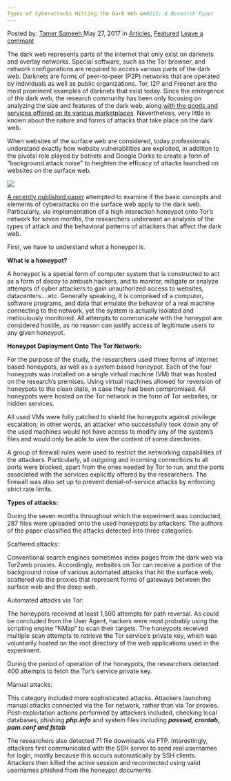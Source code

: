 ```yaml
---
Types of Cyberattacks Hitting the Dark Web &#8211; A Research Paper
---
```

<article class="post-listing post-20172 post type-post status-publish format-standard has-post-thumbnail hentry category-deepdot-news tag-cyberattacks tag-dark tag-hitting tag-paper tag-research tag-types tag-web">
    <div class="post-inner">
    <p class="post-meta">
    <span>Posted by: <a href="https://www.deepdotweb.com/author/tamersameeh/" title="">Tamer Sameeh </a></span>
    <span>May 27, 2017</span>
    <span>in <a href="https://www.deepdotweb.com/category/articles/" rel="category tag">Articles</a>, <a href="https://www.deepdotweb.com/category/deepdot-news/" rel="category tag">Featured</a></span>
    <span><a href="https://www.deepdotweb.com/2017/05/27/types-cyberattacks-hitting-dark-web-research-paper/#respond">Leave a comment</a></span>
    </p>
    <div class="clear"></div>
    <div class="entry">
    <p>The dark web represents parts of the internet that only exist on darknets and overlay networks. Special software, such as the Tor browser, and network configurations are required to access various parts of the dark web. Darknets are forms of peer-to-peer (P2P) networks that are operated by individuals as well as public organizations. Tor, I2P and Freenet are the most prominent examples of darknets that exist today. Since the emergence of the dark web, the research community has been only focusing on analyzing the size and features of the dark web, along <a href="https://www.deepdotweb.com/2017/05/12/italy-watched-italian-darknet-community-since-2016/">with the goods and services offered on its various marketplaces</a>. Nevertheless, very little is known about the nature and forms of attacks that take place on the dark web.</p>
    <p>When websites of the surface web are considered, today professionals understand exactly how website vulnerabilities are exploited, in addition to the pivotal role played by botnets and Google Dorks to create a form of &#8220;background attack noise&#8221; to heighten the efficacy of attacks launched on websites on the surface web.</p>
    <p><img class="wp-image-20185 aligncenter" src="https://www.deepdotweb.com/wp-content/uploads/2017/05/word-image-136.jpeg" srcset="https://www.deepdotweb.com/wp-content/uploads/2017/05/word-image-136.jpeg 620w, https://www.deepdotweb.com/wp-content/uploads/2017/05/word-image-136-300x202.jpeg 300w, https://www.deepdotweb.com/wp-content/uploads/2017/05/word-image-136-290x195.jpeg 290w" sizes="(max-width: 620px) 100vw, 620px"/></p>
    <p><a href="http://www.madlab.it/papers/sac17_darknets.pdf">A recently published paper</a> attempted to examine if the basic concepts and elements of cyberattacks on the surface web apply to the dark web. Particularly, via implementation of a high interaction honeypot onto Tor&#8217;s network for seven months, the researchers underwent an analysis of the types of attack and the behavioral patterns of attackers that affect the dark web.</p>
    <p>First, we have to understand what a honeypot is.</p>
    <p><strong>What is a honeypot?</strong></p>
    <p>A honeypot is a special form of computer system that is constructed to act as a form of decoy to ambush hackers, and to monitor, mitigate or analyze attempts of cyber attackers to gain unauthorized access to websites, datacenters&#8230;.etc. Generally speaking, it is comprised of a computer, software programs, and data that emulate the behavior of a real machine connecting to the network, yet the system is actually isolated and meticulously monitored. All attempts to communicate with the honeypot are considered hostile, as no reason can justify access of legitimate users to any given honeypot.</p>
    <p><strong>Honeypot Deployment Onto The Tor Network:</strong></p>
    <p>For the purpose of the study, the researchers used three forms of internet based honeypots, as well as a system based honeypot. Each of the four honeypots was installed on a single virtual machine (VM) that was hosted on the research&#8217;s premises. Using virtual machines allowed for reversion of honeypots to the clean state, in case they had been compromised. All honeypots were hosted on the Tor network in the form of Tor websites, or hidden services.</p>
    <p>All used VMs were fully patched to shield the honeypots against privilege escalation; in other words, an attacker who successfully took down any of the used machines would not have access to modify any of the system&#8217;s files and would only be able to view the content of some directories.</p>
    <p>A group of firewall rules were used to restrict the networking capabilities of the attackers. Particularly, all outgoing and incoming connections to all ports were blocked, apart from the ones needed by Tor to run, and the ports associated with the services explicitly offered by the researchers. The firewall was also set up to prevent denial-of-service attacks by enforcing strict rate limits.</p>
    <p><strong>Types of attacks:</strong></p>
    <p>During the seven months throughout which the experiment was conducted, 287 files were uploaded onto the used honeypots by attackers. The authors of the paper classified the attacks detected into three categories:</p>
    <p>Scattered attacks:</p>
    <p>Conventional search engines sometimes index pages from the dark web via Tor2web proxies. Accordingly, websites on Tor can receive a portion of the background noise of various automated attacks that hit the surface web, scattered via the proxies that represent forms of gateways between the surface web and the deep web.</p>
    <p>Automated attacks via Tor:</p>
    <p>The honeypots received at least 1,500 attempts for path reversal. As could be concluded from the User Agent, hackers were most probably using the scripting engine &#8220;NMap&#8221; to scan their targets. The honeypots received multiple scan attempts to retrieve the Tor service&#8217;s private key, which was voluntarily hosted on the root directory of the web applications used in the experiment.</p>
    <p>During the period of operation of the honeypots, the researchers detected 400 attempts to fetch the Tor&#8217;s service private key.</p>
    <p>Manual attacks:</p>
    <p>This category included more sophisticated attacks. Attackers launching manual attacks connected via the Tor network, rather than via Tor proxies. Post-exploitation actions performed by attackers included, checking local databases, phishing <strong><em>php.info</em></strong> and system files including <strong><em>passwd, crontab, pam.conf and fstab</em></strong></p>
    <p>The researchers also detected 71 file downloads via FTP. Interestingly, attackers first communicated with the SSH server to send real usernames for login, mostly because this occurs automatically by SSH clients. Attackers then killed the active session and reconnected using valid usernames phished from the honeypot documents.</p>
    </div>
    <span style="display:none"><a href="https://www.deepdotweb.com/tag/cyberattacks/" rel="tag">cyberattacks</a> <a href="https://www.deepdotweb.com/tag/dark/" rel="tag">dark</a> <a href="https://www.deepdotweb.com/tag/hitting/" rel="tag">hitting</a> <a href="https://www.deepdotweb.com/tag/paper/" rel="tag">paper</a> <a href="https://www.deepdotweb.com/tag/research/" rel="tag">research</a> <a href="https://www.deepdotweb.com/tag/types/" rel="tag">types</a> <a href="https://www.deepdotweb.com/tag/web/" rel="tag">web</a></span> <span style="display:none" class="updated">2017-05-27</span>
    <div style="display:none" class="vcard author" itemprop="author" itemscope itemtype="http://schema.org/Person"><strong class="fn" itemprop="name"><a href="https://www.deepdotweb.com/author/tamersameeh/" title="Posts by Tamer Sameeh" rel="author">Tamer Sameeh</a></strong></div>
    </div>
</article>

